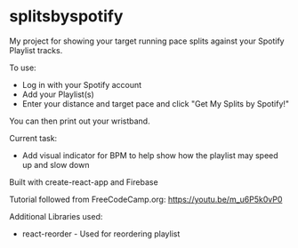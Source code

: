 # splitsbyspotify
My project for showing your target running pace splits against your Spotify Playlist tracks.

To use:
* Log in with your Spotify account
* Add your Playlist(s)
* Enter your distance and target pace and click "Get My Splits by Spotify!"

You can then print out your wristband.

Current task:
* Add visual indicator for BPM to help show how the playlist may speed up and slow down 

Built with create-react-app and Firebase

Tutorial followed from FreeCodeCamp.org:
https://youtu.be/m_u6P5k0vP0

Additional Libraries used:
* react-reorder - Used for reordering playlist
